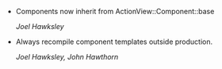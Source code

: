 *   Components now inherit from ActionView::Component::base

    *Joel Hawksley*

*   Always recompile component templates outside production.

    *Joel Hawksley, John Hawthorn*
